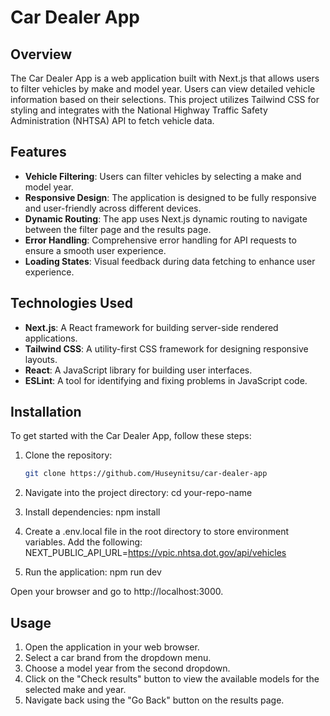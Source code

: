 # Car Dealer App

## Overview

The Car Dealer App is a web application built with Next.js that allows users to filter vehicles by make and model year. Users can view detailed vehicle information based on their selections. This project utilizes Tailwind CSS for styling and integrates with the National Highway Traffic Safety Administration (NHTSA) API to fetch vehicle data.

## Features

- **Vehicle Filtering**: Users can filter vehicles by selecting a make and model year.
- **Responsive Design**: The application is designed to be fully responsive and user-friendly across different devices.
- **Dynamic Routing**: The app uses Next.js dynamic routing to navigate between the filter page and the results page.
- **Error Handling**: Comprehensive error handling for API requests to ensure a smooth user experience.
- **Loading States**: Visual feedback during data fetching to enhance user experience.

## Technologies Used

- **Next.js**: A React framework for building server-side rendered applications.
- **Tailwind CSS**: A utility-first CSS framework for designing responsive layouts.
- **React**: A JavaScript library for building user interfaces.
- **ESLint**: A tool for identifying and fixing problems in JavaScript code.

## Installation

To get started with the Car Dealer App, follow these steps:

1. Clone the repository:
   ```bash
   git clone https://github.com/Huseynitsu/car-dealer-app

2. Navigate into the project directory:
   cd your-repo-name

3. Install dependencies:
   npm install

4. Create a .env.local file in the root directory to store environment variables. Add the following:
   NEXT_PUBLIC_API_URL=https://vpic.nhtsa.dot.gov/api/vehicles

5. Run the application:
   npm run dev

Open your browser and go to http://localhost:3000.

## Usage
1. Open the application in your web browser.
2. Select a car brand from the dropdown menu.
3. Choose a model year from the second dropdown.
4. Click on the "Check results" button to view the available models for the selected make and year.
5. Navigate back using the "Go Back" button on the results page.